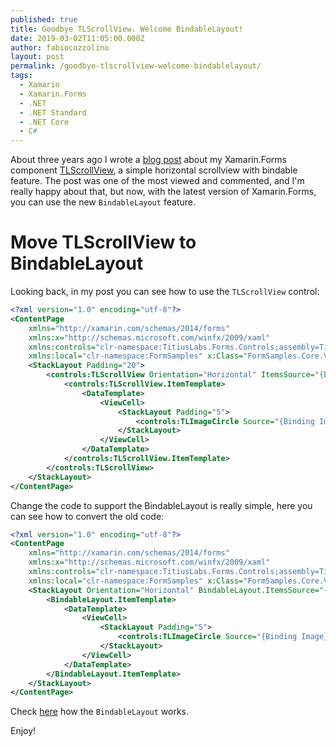```yaml
---
published: true
title: Goodbye TLScrollView. Welcome BindableLayout!
date: 2019-03-02T11:05:00.000Z
author: fabiocozzolino
layout: post
permalink: /goodbye-tlscrollview-welcome-bindablelayout/
tags:
  - Xamarin
  - Xamarin.Forms
  - .NET
  - .NET Standard
  - .NET Core
  - C#
---
```

About three years ago I wrote a [blog post](a-little-and-simple-bindable-horizontal-scroll-view) about my Xamarin.Forms component [TLScrollView](https://github.com/fabiocozzolino/TitiusLabs.Xamarin/blob/master/TitiusLabs.Forms/Controls/TLScrollView.cs), a simple horizontal scrollview with bindable feature. The post was one of the most viewed and commented, and I'm really happy about that, but now, with the latest version of Xamarin.Forms, you can use the new `BindableLayout` feature.

# Move TLScrollView to BindableLayout
Looking back, in my post you can see how to use the `TLScrollView` control:

```xml
<?xml version="1.0" encoding="utf-8"?>
<ContentPage
    xmlns="http://xamarin.com/schemas/2014/forms"
    xmlns:x="http://schemas.microsoft.com/winfx/2009/xaml"
    xmlns:controls="clr-namespace:TitiusLabs.Forms.Controls;assembly=TitiusLabs.Forms"
    xmlns:local="clr-namespace:FormSamples" x:Class="FormSamples.Core.Views.FormSamplesPage">
    <StackLayout Padding="20">
        <controls:TLScrollView Orientation="Horizontal" ItemsSource="{Binding Items}" HeightRequest="100">
            <controls:TLScrollView.ItemTemplate>
                <DataTemplate>
                    <ViewCell>
                        <StackLayout Padding="5">
                            <controls:TLImageCircle Source="{Binding Image}" HeightRequest="80" WidthRequest="80" />
                        </StackLayout>
                    </ViewCell>
                </DataTemplate>
            </controls:TLScrollView.ItemTemplate>
        </controls:TLScrollView>
    </StackLayout>
</ContentPage>
```

Change the code to support the BindableLayout is really simple, here you can see how to convert the old code:

```xml
<?xml version="1.0" encoding="utf-8"?>
<ContentPage
    xmlns="http://xamarin.com/schemas/2014/forms"
    xmlns:x="http://schemas.microsoft.com/winfx/2009/xaml"
    xmlns:controls="clr-namespace:TitiusLabs.Forms.Controls;assembly=TitiusLabs.Forms"
    xmlns:local="clr-namespace:FormSamples" x:Class="FormSamples.Core.Views.FormSamplesPage">
    <StackLayout Orientation="Horizontal" BindableLayout.ItemsSource="{Binding Items}" HeightRequest="100">
        <BindableLayout.ItemTemplate>
            <DataTemplate>
                <ViewCell>
                    <StackLayout Padding="5">
                        <controls:TLImageCircle Source="{Binding Image}" HeightRequest="80" WidthRequest="80" />
                    </StackLayout>
                </ViewCell>
            </DataTemplate>
        </BindableLayout.ItemTemplate>
    </StackLayout>
</ContentPage>
```

Check [here](https://blog.xamarin.com/xamarin-forms-3-5-a-little-bindable-love/) how the `BindableLayout` works.

Enjoy!
